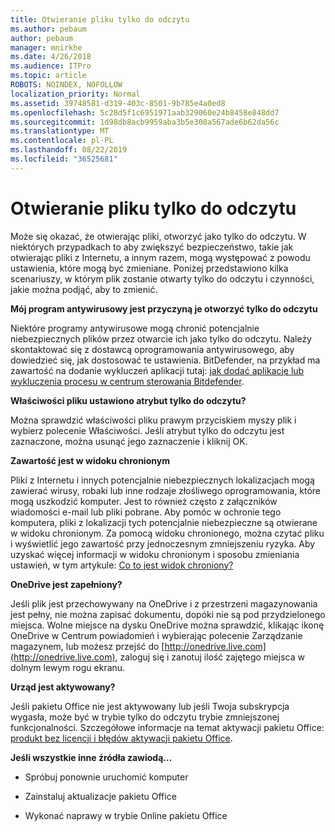 ```yaml
---
title: Otwieranie pliku tylko do odczytu
ms.author: pebaum
author: pebaum
manager: mnirkhe
ms.date: 4/26/2018
ms.audience: ITPro
ms.topic: article
ROBOTS: NOINDEX, NOFOLLOW
localization_priority: Normal
ms.assetid: 39748581-d319-403c-8501-9b785e4a0ed8
ms.openlocfilehash: 5c28d5f1c6951971aab329060e24b8458e848dd7
ms.sourcegitcommit: 1d98db8acb9959aba3b5e308a567ade6b62da56c
ms.translationtype: MT
ms.contentlocale: pl-PL
ms.lasthandoff: 08/22/2019
ms.locfileid: "36525681"
---
```

# <a name="file-open-read-only"></a>Otwieranie pliku tylko do odczytu

Może się okazać, że otwierając pliki, otworzyć jako tylko do odczytu. W niektórych przypadkach to aby zwiększyć bezpieczeństwo, takie jak otwierając pliki z Internetu, a innym razem, mogą występować z powodu ustawienia, które mogą być zmieniane. Poniżej przedstawiono kilka scenariuszy, w którym plik zostanie otwarty tylko do odczytu i czynności, jakie można podjąć, aby to zmienić.
  
 **Mój program antywirusowy jest przyczyną je otworzyć tylko do odczytu**
  
Niektóre programy antywirusowe mogą chronić potencjalnie niebezpiecznych plików przez otwarcie ich jako tylko do odczytu. Należy skontaktować się z dostawcą oprogramowania antywirusowego, aby dowiedzieć się, jak dostosować te ustawienia. BitDefender, na przykład ma zawartość na dodanie wykluczeń aplikacji tutaj: [jak dodać aplikację lub wykluczenia procesu w centrum sterowania Bitdefender](https://www.bitdefender.com/support/how-to-add-application-or-process-exclusions-in-bitdefender-control-center-1119.mdl).
  
 **Właściwości pliku ustawiono atrybut tylko do odczytu?**
  
Można sprawdzić właściwości pliku prawym przyciskiem myszy plik i wybierz polecenie Właściwości. Jeśli atrybut tylko do odczytu jest zaznaczone, można usunąć jego zaznaczenie i kliknij OK.
  
 **Zawartość jest w widoku chronionym**
  
Pliki z Internetu i innych potencjalnie niebezpiecznych lokalizacjach mogą zawierać wirusy, robaki lub inne rodzaje złośliwego oprogramowania, które mogą uszkodzić komputer. Jest to również często z załączników wiadomości e-mail lub pliki pobrane. Aby pomóc w ochronie tego komputera, pliki z lokalizacji tych potencjalnie niebezpieczne są otwierane w widoku chronionym. Za pomocą widoku chronionego, można czytać pliku i wyświetlić jego zawartość przy jednoczesnym zmniejszeniu ryzyka. Aby uzyskać więcej informacji w widoku chronionym i sposobu zmieniania ustawień, w tym artykule: [Co to jest widok chroniony?](https://support.office.com/article/d6f09ac7-e6b9-4495-8e43-2bbcdbcb6653)
  
 **OneDrive jest zapełniony?**
  
Jeśli plik jest przechowywany na OneDrive i z przestrzeni magazynowania jest pełny, nie można zapisać dokumentu, dopóki nie są pod przydzielonego miejsca. Wolne miejsce na dysku OneDrive można sprawdzić, klikając ikonę OneDrive w Centrum powiadomień i wybierając polecenie Zarządzanie magazynem, lub możesz przejść do [http://onedrive.live.com](http://onedrive.live.com), zaloguj się i zanotuj ilość zajętego miejsca w dolnym lewym rogu ekranu.
  
 **Urząd jest aktywowany?**
  
Jeśli pakietu Office nie jest aktywowany lub jeśli Twoja subskrypcja wygasła, może być w trybie tylko do odczytu trybie zmniejszonej funkcjonalności. Szczegółowe informacje na temat aktywacji pakietu Office: [produkt bez licencji i błędów aktywacji pakietu Office](https://support.office.com/article/0d23d3c0-c19c-4b2f-9845-5344fedc4380).
  
 **Jeśli wszystkie inne źródła zawiodą...**
  
- Spróbuj ponownie uruchomić komputer
    
- Zainstaluj aktualizacje pakietu Office
    
- Wykonać naprawy w trybie Online pakietu Office
    

